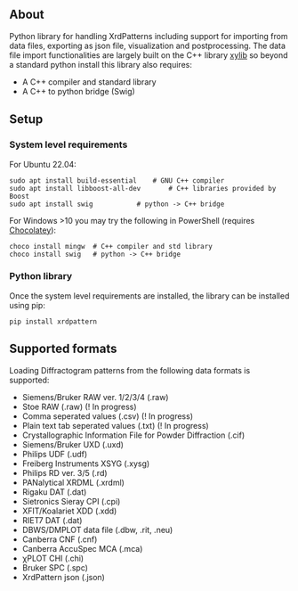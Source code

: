 ## About

Python library for handling XrdPatterns including support for importing from data files, exporting as json file, visualization and postprocessing.
The data file import functionalities are largely built on the C++ library  [xylib](https://github.com/wojdyr/xylib) so beyond a standard python install this library also requires:
- A C++ compiler and standard library
- A C++ to python bridge (Swig)

## Setup

### System level requirements
For Ubuntu 22.04:
```
sudo apt install build-essential	# GNU C++ compiler
sudo apt install libboost-all-dev       # C++ libraries provided by Boost
sudo apt install swig 			# python -> C++ bridge
```

For Windows >10 you may try the following in PowerShell (requires [Chocolatey](https://chocolatey.org/)):
```
choco install mingw  # C++ compiler and std library
choco install swig   # python -> C++ bridge
```
### Python library
Once the system level requirements are installed, the library can be installed using pip:
```
pip install xrdpattern
```


## Supported formats

Loading Diffractogram patterns from the following data formats is supported:
- Siemens/Bruker RAW ver. 1/2/3/4 (.raw)
- Stoe RAW (.raw) (! In progress)
- Comma seperated values (.csv) (! In progress)
- Plain text tab seperated values (.txt) (! In progress)
- Crystallographic Information File for Powder Diffraction (.cif)
- Siemens/Bruker UXD (.uxd)
- Philips UDF (.udf)
- Freiberg Instruments XSYG (.xysg)
- Philips RD ver. 3/5 (.rd)
- PANalytical XRDML (.xrdml)
- Rigaku DAT (.dat)
- Sietronics Sieray CPI (.cpi)
- XFIT/Koalariet XDD (.xdd)
- RIET7 DAT (.dat)
- DBWS/DMPLOT data file (.dbw, .rit, .neu)
- Canberra CNF (.cnf)
- Canberra AccuSpec MCA (.mca)
- χPLOT CHI (.chi)
- Bruker SPC (.spc)
- XrdPattern json (.json)
